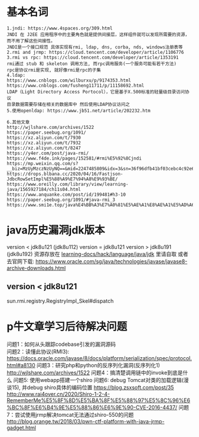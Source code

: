 # 基本名词
```text
1.jndi: https://www.4spaces.org/309.html  
JNDI 在 J2EE 应用程序中的主要角色就是提供间接层，这样组件就可以发现所需要的资源，而不用了解这些间接性。  
JNDI是一个接口规范 具体实现有rmi, ldap, dns, corba, nds, windows注册表等  
2.rmi and jrmp: https://cloud.tencent.com/developer/article/1106776  
3.rmi vs rpc: https://cloud.tencent.com/developer/article/1353191  
rmi通过 stub 和 skeleton 调用方法, 而rpc调用服务(一个服务可能有若干方法)  
rpc是协议rmi是实现, 就好像rmi是rpc的子集  
4.ldap: 
https://www.cnblogs.com/wilburxu/p/9174353.html
https://www.cnblogs.com/fusheng11711/p/11158692.html
LDAP（Light Directory Access Portocol），它是基于X.500标准的轻量级目录访问协议
目录数据需要存储在相关的数据库中 然后使用LDAP协议访问之
5.使用openldap: https://www.jb51.net/article/202232.htm

6.其他文章
http://wjlshare.com/archives/1522
https://paper.seebug.org/1091/
https://xz.aliyun.com/t/7930
https://xz.aliyun.com/t/7932
https://xz.aliyun.com/t/8247
https://y4er.com/post/java-rmi/
https://www.f4de.ink/pages/152581/#rmi%E5%92%8Cjndi
https://mp.weixin.qq.com/s?__biz=MzUyMzczNzUyNQ==&mid=2247485809&idx=3&sn=36f96dfb41bf03cebc4c92e63cd4c181
https://drops.blbana.cc/2020/04/16/Fastjson-JdbcRowSetImpl%E5%88%A9%E7%94%A8%E9%93%BE/
https://www.oreilly.com/library/view/learning-java/1565927184/ch11s04.html
https://www.anquanke.com/post/id/199481#h3-10
https://paper.seebug.org/1091/#java-rmi_3
https://www.smi1e.top/java%E4%BB%A3%E7%A0%81%E5%AE%A1%E8%AE%A1%E5%AD%A6%E4%B9%A0%E4%B9%8Bjndi%E6%B3%A8%E5%85%A5/
```

# java历史漏洞jdk版本
version < jdk8u121 (jdk8u112)
version = jdk8u121
version > jdk8u191 (jdk8u192)
资源存放在 [learning-docs/hack/language/java/jdk]() 里请自取
或者去官网下载: https://www.oracle.com/sg/java/technologies/javase/javase8-archive-downloads.html

## version < jdk8u121
sun.rmi.registry.RegistryImpl_Skel#dispatch

# p牛文章学习后待解决问题
问题1：如何从头跟踪codebase引发的漏洞源码  
问题2：读懂此协议(RMI3):  
https://docs.oracle.com/javase/8/docs/platform/serialization/spec/protocol.html#a8130
问题3：研究php和python的反序列化漏洞(反序列化1)
http://wjlshare.com/archives/1522
问题4：搞清楚调用链中的invoke到底是什么
问题5: 使用webapp搭建一个shiro
问题6: debug Tomcat对类的加载逻辑(漫谈15), 并debug shiro具体的编码位置
https://blog.zsxsoft.com/post/35
http://www.rai4over.cn/2020/Shiro-1-2-4-RememberMe%E5%8F%8D%E5%BA%8F%E5%88%97%E5%8C%96%E6%BC%8F%E6%B4%9E%E5%88%86%E6%9E%90-CVE-2016-4437/
问题7：尝试使用jrmp解决tomcat无法通过shiro-550的问题
http://blog.orange.tw/2018/03/pwn-ctf-platform-with-java-jrmp-gadget.html